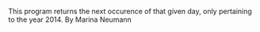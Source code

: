This program returns the next occurence of that given day, only pertaining to the year 2014. 
By Marina Neumann 
